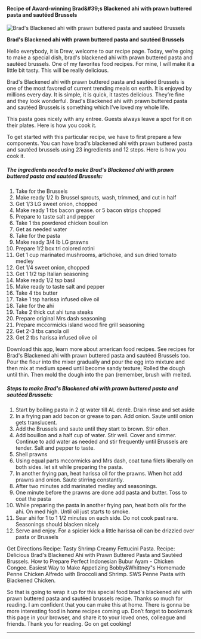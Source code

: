             

#### Recipe of Award-winning Brad&amp;#39;s Blackened ahi with prawn buttered pasta and sautéed Brussels

![Brad's Blackened ahi with prawn buttered pasta and sautéed Brussels](https://img-global.cpcdn.com/recipes/58a07317f533e3d5/751x532cq70/brads-blackened-ahi-with-prawn-buttered-pasta-and-sauteed-brussels-recipe-main-photo.jpg)

**Brad's Blackened ahi with prawn buttered pasta and sautéed Brussels**

Hello everybody, it is Drew, welcome to our recipe page. Today, we’re going to make a special dish, brad's blackened ahi with prawn buttered pasta and sautéed brussels. One of my favorites food recipes. For mine, I will make it a little bit tasty. This will be really delicious.

Brad's Blackened ahi with prawn buttered pasta and sautéed Brussels is one of the most favored of current trending meals on earth. It is enjoyed by millions every day. It is simple, it is quick, it tastes delicious. They’re fine and they look wonderful. Brad's Blackened ahi with prawn buttered pasta and sautéed Brussels is something which I’ve loved my whole life.

This pasta goes nicely with any entree. Guests always leave a spot for it on their plates. Here is how you cook it.

To get started with this particular recipe, we have to first prepare a few components. You can have brad's blackened ahi with prawn buttered pasta and sautéed brussels using 23 ingredients and 12 steps. Here is how you cook it.

##### The ingredients needed to make Brad's Blackened ahi with prawn buttered pasta and sautéed Brussels:

1.  Take for the Brussels
2.  Make ready 1/2 lb Brussel sprouts, wash, trimmed, and cut in half
3.  Get 1/3 LG sweet onion, chopped
4.  Make ready 1 tbs bacon grease. or 5 bacon strips chopped
5.  Prepare to taste salt and pepper
6.  Take 1 tbs powdered chicken bouillon
7.  Get as needed water
8.  Take for the pasta
9.  Make ready 3/4 lb LG prawns
10.  Prepare 1/2 box tri colored rotini
11.  Get 1 cup marinated mushrooms, artichoke, and sun dried tomato medley
12.  Get 1/4 sweet onion, chopped
13.  Get 1 1/2 tsp Italian seasoning
14.  Make ready 1/2 tsp basil
15.  Make ready to taste salt and pepper
16.  Take 4 tbs butter
17.  Take 1 tsp harissa infused olive oil
18.  Take for the ahi
19.  Take 2 thick cut ahi tuna steaks
20.  Prepare original Mrs dash seasoning
21.  Prepare mccormicks island wood fire grill seasoning
22.  Get 2-3 tbs canola oil
23.  Get 2 tbs harissa infused olive oil

Download this app, learn more about american food recipes. See recipes for Brad's Blackened ahi with prawn buttered pasta and sautéed Brussels too. Pour the flour into the mixer gradually and pour the egg into mixture and then mix at medium speed until become sandy texture; Rolled the dough until thin. Then mold the dough into the pan (remember, brush with melted.

##### Steps to make Brad's Blackened ahi with prawn buttered pasta and sautéed Brussels:

1.  Start by boiling pasta in 2 qt water till AL dentè. Drain rinse and set aside
2.  In a frying pan add bacon or grease to pan. Add onion. Saute until onion gets translucent.
3.  Add the Brussels and saute until they start to brown. Stir often.
4.  Add bouillon and a half cup of water. Stir well. Cover and simmer. Continue to add water as needed and stir frequently until Brussels are tender. Salt and pepper to taste.
5.  Shell prawns
6.  Using equal parts mccormicks and Mrs dash, coat tuna filets liberally on both sides. let sit while preparing the pasta.
7.  In another frying pan, heat harissa oil for the prawns. When hot add prawns and onion. Saute stirring constantly.
8.  After two minutes add marinated medley and seasonings.
9.  One minute before the prawns are done add pasta and butter. Toss to coat the pasta
10.  While preparing the pasta in another frying pan, heat both oils for the ahi. On med high. Until oil just starts to smoke.
11.  Sear ahi for 1 to 1 1/2 minutes on each side. Do not cook past rare. Seasonings should blacken nicely
12.  Serve and enjoy. For a spicier kick a little harissa oil can be drizzled over pasta or Brussels

Get Directions Recipe: Tasty Shrimp Creamy Fettucini Pasta. Recipe: Delicious Brad's Blackened Ahi with Prawn Buttered Pasta and Sautéed Brussels. How to Prepare Perfect Indonesian Bubur Ayam - Chicken Congee. Easiest Way to Make Appetizing Bobby&Whittney"s Homemade Penne Chicken Alfredo with Broccoli and Shrimp. SWS Penne Pasta with Blackened Chicken.

So that is going to wrap it up for this special food brad's blackened ahi with prawn buttered pasta and sautéed brussels recipe. Thanks so much for reading. I am confident that you can make this at home. There is gonna be more interesting food in home recipes coming up. Don’t forget to bookmark this page in your browser, and share it to your loved ones, colleague and friends. Thank you for reading. Go on get cooking!

* * *